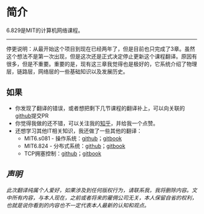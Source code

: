 # 简介

6.829是MIT的计算机网络课程。

***

停更说明：从最开始这个项目到现在已经两年了，但是目前也只完成了3章。虽然这个想法不是第一次出现，但是这次还是正式决定停止更新这个课程翻译。原因有很多，但是不重要。重要的是，现有这三章我觉得也是极好的，它系统介绍了物理层，链路层，网络层的一些基础知识以及发展历史。

## 如果

* 你发现了翻译的错误，或者想把剩下几节课程的翻译补上，可以向关联的[github](https://github.com/huihongxiao/MIT6.829)提交PR
* 你觉得我做的还不错，可以关注我的[知乎](https://www.zhihu.com/people/xiao-hong-hui-15)，并给我一个点赞。
* 还想学习其他IT相关知识，我还做了一些其他的翻译：
  * MIT6.s081 - 操作系统：[github](https://github.com/huihongxiao/MIT6.S081)；[gitbook](https://mit-public-courses-cn-translatio.gitbook.io/mit6-s081/)
  * MIT6.824 - 分布式系统：[github](https://github.com/huihongxiao/MIT6.824)；[gitbook](https://mit-public-courses-cn-translatio.gitbook.io/mit6-824/)
  * TCP拥塞控制：[github](https://github.com/huihongxiao/TCP-Congestion-Control-A-Systems-Approach)；[gitbook](https://mit-public-courses-cn-translatio.gitbook.io/tcp-congestion-control-a-systems-approach/)

## _声明_

_此次翻译纯属个人爱好，如果涉及到任何版权行为，请联系我，我将删除内容。文中所有内容，与本人现在，之前或者将来的雇佣公司无关，本人保留自省的权利，也就是说你看到的内容也不一定代表本人最新的认知和观点。_
